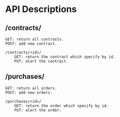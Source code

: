 # API Descriptions

## /contracts/
    GET: return all contrasts.
    POST: add new contract.
    
    /contracts/<id>/
        GET: return the contract which specify by id.
        PUT: alert the contract.

## /purchases/
    GET: return all orders.
    POST: add new orders.
    
    /purchases/<id>/
        GET: return the order which specify by id.
        PUT: alert the order.